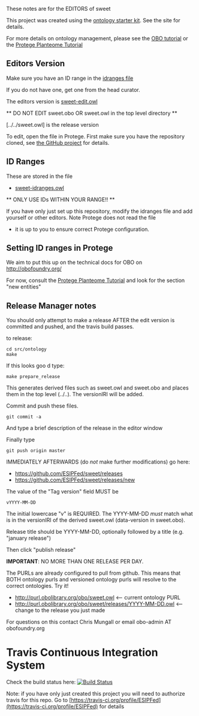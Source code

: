 These notes are for the EDITORS of sweet

This project was created using the [ontology starter kit](https://github.com/cmungall/ontology-starter-kit). See the site for details.

For more details on ontology management, please see the [OBO tutorial](https://github.com/jamesaoverton/obo-tutorial) or the [Protege Planteome Tutorial](https://github.com/Planteome/protege-tutorial)

## Editors Version

Make sure you have an ID range in the [idranges file](sweet-idranges.owl)

If you do not have one, get one from the head curator.

The editors version is [sweet-edit.owl](sweet-edit.owl)

** DO NOT EDIT sweet.obo OR sweet.owl in the top level directory **

[../../sweet.owl] is the release version

To edit, open the file in Protege. First make sure you have the repository cloned, see [the GitHub project](https://github.com/ESIPFed/sweet) for details.

## ID Ranges

These are stored in the file

 * [sweet-idranges.owl](sweet-idranges.owl)

** ONLY USE IDs WITHIN YOUR RANGE!! **

If you have only just set up this repository, modify the idranges file
and add yourself or other editors. Note Protege does not read the file
- it is up to you to ensure correct Protege configuration.


## Setting ID ranges in Protege

We aim to put this up on the technical docs for OBO on http://obofoundry.org/

For now, consult the [Protege Planteome Tutorial](https://github.com/Planteome/protege-tutorial/blob/master/presentations/protege_planteome_tutorial.doc?raw=true) and look for the section "new entities"


## Release Manager notes

You should only attempt to make a release AFTER the edit version is
committed and pushed, and the travis build passes.

to release:

    cd src/ontology
    make

If this looks goo
d type:

    make prepare_release

This generates derived files such as sweet.owl and sweet.obo and places
them in the top level (../..). The versionIRI will be added.

Commit and push these files.

    git commit -a

And type a brief description of the release in the editor window

Finally type

    git push origin master

IMMEDIATELY AFTERWARDS (do *not* make further modifications) go here:

 * https://github.com/ESIPFed/sweet/releases
 * https://github.com/ESIPFed/sweet/releases/new

The value of the "Tag version" field MUST be

    vYYYY-MM-DD

The initial lowercase "v" is REQUIRED. The YYYY-MM-DD *must* match
what is in the versionIRI of the derived sweet.owl (data-version in
sweet.obo).

Release title should be YYYY-MM-DD, optionally followed by a title (e.g. "january release")

Then click "publish release"

__IMPORTANT__: NO MORE THAN ONE RELEASE PER DAY.

The PURLs are already configured to pull from github. This means that
BOTH ontology purls and versioned ontology purls will resolve to the
correct ontologies. Try it!

 * http://purl.obolibrary.org/obo/sweet.owl <-- current ontology PURL
 * http://purl.obolibrary.org/obo/sweet/releases/YYYY-MM-DD.owl <-- change to the release you just made

For questions on this contact Chris Mungall or email obo-admin AT obofoundry.org

# Travis Continuous Integration System

Check the build status here: [![Build Status](https://travis-ci.org/ESIPFed/sweet.svg?branch=master)](https://travis-ci.org/ESIPFed/sweet)

Note: if you have only just created this project you will need to authorize travis for this repo. Go to [https://travis-ci.org/profile/ESIPFed](https://travis-ci.org/profile/ESIPFed) for details

